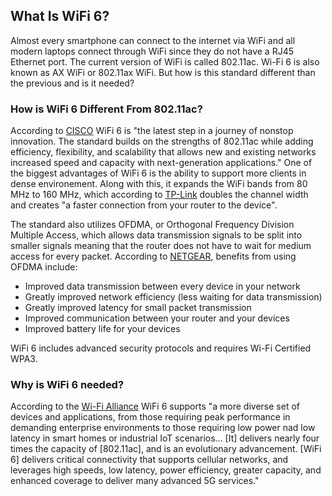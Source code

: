 ## What Is WiFi 6?

Almost every smartphone can connect to the internet via WiFi and all modern laptops connect through WiFi since they do not have a RJ45 Ethernet port. The current version of WiFi is called 802.11ac. Wi-Fi 6 is also known as AX WiFi or 802.11ax WiFi. But how is this standard different than the previous and is it needed?

### How is WiFi 6 Different From 802.11ac?
According to [CISCO](www.cisco.com/c/en/us/products/wireless/what-is-wi-fi-6.html) WiFi 6 is "the latest step in a journey of nonstop innovation. The standard builds on the strengths of 802.11ac while adding efficiency, flexibility, and scalability that allows new and existing networks increased speed and capacity with next-generation applications." One of the biggest advantages of WiFi 6 is the ability to support more clients in dense environement. Along with this, it expands the WiFi bands from 80 MHz to 160 MHz, which according to [TP-Link](www.tp-link.com/us/wifi6) doubles the channel width and creates "a faster connection from your router to the device".

The standard also utilizes OFDMA, or Orthogonal Frequency Division Multiple Access, which allows data transmission signals to be split into smaller signals meaning that the router does not have to wait for medium access for every packet. According to [NETGEAR](kb.netgear.com/000059685/What-is-Orthogonal-Frequency-Division-Multiple-Access), benefits from using OFDMA include:
<ul>
  <li>Improved data transmission between every device in your network</li>
  <li>Greatly improved network efficiency (less waiting for data transmission)</li>
  <li>Greatly improved latency for small packet transmission</li>
  <li>Improved communication between your router and your devices</li>
  <li>Improved battery life for your devices</li>
</ul>

WiFi 6 includes advanced security protocols and requires Wi-Fi Certified WPA3. 

### Why is WiFi 6 needed?
According to the [Wi-Fi Alliance](www.wi-fi.org/news-events/newsroom/wi-fi-certified-6-delivers-new-wi-fi-era) WiFi 6 supports "a more diverse set of devices and applications, from those requiring peak performance in demanding enterprise environments to those requiring low power nad low latency in smart homes or industrial IoT scenarios... [It] delivers nearly four times the capacity of [802.11ac], and is an evolutionary advancement. [WiFi 6] delivers critical connectivity that supports cellular networks, and leverages high speeds, low latency, power efficiency, greater capacity, and enhanced coverage to deliver many advanced 5G services."

